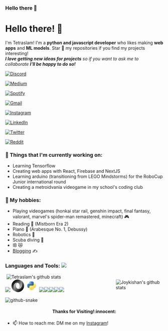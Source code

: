 ### Hello there 👋

<!-- Greeting -->
# Hello there! :wave:

<!--Introduction -->
I'm Tetraslam! I'm a **python and javascript developer** who likes making **web apps** and **ML models**. Star :star2: my repositories if you find my projects interesting!
<br>
<em><b>I love getting new ideas for projects</b> so if you want to ask me to collaborate <b>I'll be happy to do so!</b></em>

<!-- Your badges -->

[![Discord](https://img.shields.io/badge/My&nbsp;Discord&nbsp;Server!-%235865F2.svg?style=for-the-badge&logo=discord&logoColor=white)](https://discord.gg/e5WeEVePHt)

[![Medium](https://img.shields.io/badge/Medium&nbsp;Blog-12100E?style=for-the-badge&logo=medium&logoColor=white)](https://medium.com/@Tetraslam)

[![Spotify](https://img.shields.io/badge/My&nbsp;Playlist-Spotify-1ED760?style=for-the-badge&logo=spotify&logoColor=white)](https://open.spotify.com/playlist/63yXZkbWd3SydPVQcaECZN?si=42105eaec8eb4639)

[![Gmail](https://img.shields.io/badge/Write&nbsp;To&nbsp;Me&nbsp;On&nbsp;Gmail-D14836?style=for-the-badge&logo=gmail&logoColor=white)](mailto:bhowmickshresht@gmail.com)

[![Instagram](https://img.shields.io/badge/Instagram-%23E4405F.svg?style=for-the-badge&logo=Instagram&logoColor=white)](https://instagram.com/skynovurm)

[![LinkedIn](https://img.shields.io/badge/linkedin-%230077B5.svg?style=for-the-badge&logo=linkedin&logoColor=white)](https://linkedin.com/in/shreshtbhowmick)

[![Twitter](https://img.shields.io/badge/Twitter-%231DA1F2.svg?style=for-the-badge&logo=Twitter&logoColor=white)](https://twitter.com/@Tetraslam)

[![Reddit](https://img.shields.io/badge/Reddit-%23FF4500.svg?style=for-the-badge&logo=Reddit&logoColor=white)](https://reddit.com/u/TheWhiteRyder)




### 💼  Things that I'm currently working on: 
* Learning Tensorflow
* Creating web apps with React, Firebase and NextJS
* Learning arduino (transitioning from LEGO Mindstorms) for the RoboCup Junior international round
* Creating a metroidvania videogame in my school's coding club

### 📗 My hobbies:
* Playing videogames (honkai star rail, genshin impact, final fantasy, valorant, marvel's spider-man remastered, minecraft) 🎮
* Reading 📖 (Mistborn Era 2)
* Piano 🎹 (Arabesque No. 1, Debussy)
* Robotics 🤖
* Scuba diving 🤿
* IB 😿
* [Blogging](https://medium.com/@tetraslam) ✍️

 ### Languages and Tools: <img src="https://media.giphy.com/media/WUlplcMpOCEmTGBtBW/giphy.gif" width="30">
<p> <!-- GitHub README Stats -->
  <a href="https://github.com/Tetraslam?tab=repositories">
    <img width="500" height="auto" align="right" alt="Tetraslam's github stats" 
         src="https://github-readme-stats.vercel.app/api?username=tetraslam&show_icons=true&theme=algolia&count_private=true&exclude_repo=github-slideshow" />
<img width="30%" height="auto" align="right" alt="Joykishan's github stats" 
         src="https://github-readme-stats.vercel.app/api/top-langs/?username=tetraslam&layout=compact&exclude_repo=github-slideshow" />

  </a>
 <!-- icons -->

<code><a href = "https://code.visualstudio.com/"><img height="40" src="https://upload.wikimedia.org/wikipedia/commons/thumb/9/9a/Visual_Studio_Code_1.35_icon.svg/1200px-Visual_Studio_Code_1.35_icon.svg.png"></a></code>
<code><a href = "https://www.json.org/json-en.html"><img height="40" src="https://raw.githubusercontent.com/github/explore/80688e429a7d4ef2fca1e82350fe8e3517d3494d/topics/json/json.png"></a></code>
<code><a href = "https://www.python.org/"><img height="40" src="https://raw.githubusercontent.com/github/explore/80688e429a7d4ef2fca1e82350fe8e3517d3494d/topics/python/python.png"></a></code>
<code><a href = "https://www.w3schools.com/html/ "><img height="40" src="https://upload.wikimedia.org/wikipedia/commons/thumb/6/61/HTML5_logo_and_wordmark.svg/1200px-HTML5_logo_and_wordmark.svg.png"></a></code><code><a href = "https://en.wikipedia.org/wiki/Command-line_interface "><img height="40" src="https://findicons.com/files/icons/127/sleek_xp_software/300/command_prompt.png"></a></code><code><a href = "https://flask.palletsprojects.com/ "><img height="40" src="https://s.clipartkey.com/mpngs/s/145-1450089_python-flask-icon.png"></a></code><code><a href = "https://w3schools.com/cs/"><img height="40" src="https://seeklogo.com/images/C/c-sharp-c-logo-02F17714BA-seeklogo.com.png"></a></code><code><a href = "https://www.tutorialspoint.com/wpf/index.htm"><img height=40 src="https://user-images.githubusercontent.com/7389110/64734952-8a06ae80-d4df-11e9-830a-2c451a6c0694.png"></a></code>

  <picture>
  <source media="(prefers-color-scheme: dark)" srcset="./github-snake-dark.svg" />
  <source media="(prefers-color-scheme: light)" srcset="./github-snake.svg" />
  <img alt="github-snake" src="./github-snake-dark.svg.svg" />
</picture>
  
<h4 align="center"> Thanks for Visiting!:innocent:</h4>

- 📫 How to reach me: DM me on my [Instagram](https://instagram.com/skynovurm)!
